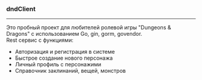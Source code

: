 ### dndClient
****
Это пробный проект для любителей ролевой игры "Dungeons & Dragons" с использованием Go, gin, gorm, govendor.<br>
Rest сервис c функциями: 
<ul>
    <li>Авторизация и регистрация в системе</li>
    <li>Быстрое создание нового персонажа</li>
    <li>Личный профиль с персонажими</li>
    <li>Справочник заклинаний, вещей, монстров</li>
</ul>